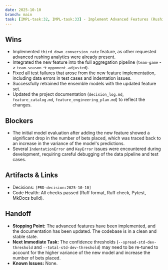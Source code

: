 ```yaml
---
date: 2025-10-10
branch: main
task: [IMPL-task:32, IMPL-task:33] - Implement Advanced Features (Rushing Analytics and Situational Efficiency)
---
```


## Wins

- Implemented `third_down_conversion_rate` feature, as other requested advanced rushing analytics were already present.
- Integrated the new feature into the full aggregation pipeline (`team-game` -> `team-season` -> `opponent-adjusted`).
- Fixed all test failures that arose from the new feature implementation, including data errors in test cases and indentation issues.
- Successfully retrained the ensemble models with the updated feature set.
- Updated the project documentation (`decision_log.md`, `feature_catalog.md`, `feature_engineering_plan.md`) to reflect the changes.

## Blockers

- The initial model evaluation after adding the new feature showed a significant drop in the number of bets placed, which was traced back to an increase in the variance of the model's predictions.
- Several `IndentationError` and `KeyError` issues were encountered during development, requiring careful debugging of the data pipeline and test cases.

## Artifacts & Links

- Decisions: `[PRD-decision:2025-10-10]`
- Code Health: All checks passed (Ruff format, Ruff check, Pytest, MkDocs build).

## Handoff

- **Stopping Point:** The advanced features have been implemented, and the documentation has been updated. The codebase is in a clean and stable state.
- **Next Immediate Task:** The confidence thresholds (`--spread-std-dev-threshold` and `--total-std-dev-threshold`) may need to be re-tuned to account for the higher variance of the new model and increase the number of bets placed.
- **Known Issues:** None.
